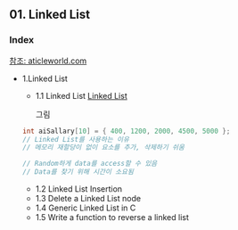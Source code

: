 ## 01. Linked List
### Index
[참조: aticleworld.com](https://aticleworld.com/c-programming/#)
* 1.Linked List
  * 1.1 Linked List [Linked List](https://github.com/csbyun-data/C-Programming/blob/main/chap04/Linked_List/Linked_List_ex1.c)
  
    그림
  ```c
  int aiSallary[10] = { 400, 1200, 2000, 4500, 5000 };
  // Linked List를 사용하는 이유
  // 메모리 재할당이 없이 요소를 추가, 삭제하기 쉬움

  // Random하게 data를 access할 수 있음
  // Data를 찾기 위해 시간이 소요됨
  ```
  
  * 1.2 Linked List Insertion
  * 1.3 Delete a Linked List node
  * 1.4 Generic Linked List in C
  * 1.5 Write a function to reverse a linked list
